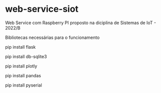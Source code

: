 # web-service-siot
Web Service com Raspberry PI proposto na diciplina de Sistemas de IoT - 2022/B

Bibliotecas necessárias para o funcionamento

pip install flask

pip install db-sqlite3

pip install plotly

pip install pandas

pip install pyserial
